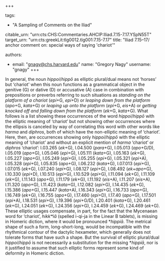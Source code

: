 +++

tags:
- "A Sampling of Comments on the Iliad"

citable_urn: "urn:cts:CHS:Commentaries.AHCIP:Iliad.7.15-7.17.YSpN55T"
target_urn: "urn:cts:greekLit:tlg0012.tlg001:7.15-7.17"
title: "Iliad 7.15–17/ anchor comment on: special ways of saying &#39;chariot&#39;"

authors:
- email: "gnagy@chs.harvard.edu"
  name: "Gregory Nagy"
  username: "gnagy"
+++

<p>In general, the noun <em>hippoi</em>/<em>hippō</em> as elliptic plural/dual means not ‘horses’ but ‘chariot’ when this noun functions as a grammatical object in the genitive (G) or dative (D) or accusative (A) case in combination with prepositions or preverbs referring to such situations as <em>standing on the platform of a chariot</em>  (<em>epi</em>+G, <em>epi</em>+D) or <em>leaping down from the platform</em> (<em>apo</em>+G, <em>kata</em>+G) or <em>leaping up onto the platform </em>(<em>epi</em>+G, <em>eis</em>+A) or <em>getting knocked off and falling down from the platform</em> (<em>ek</em>+G, <em>kata</em>+G). What follows is a list showing these occurrences of the word <em>hippoi</em>/<em>hippō</em> with the elliptic meaning of ‘chariot’ but not showing other occurrences where the ellipsis is canceled by way of correlating this word with other words like <em>harma</em> and <em>diphros</em>, both of which have the non-elliptic meaning of ‘chariot’. Here, then, are occurrences showing only <em>hippoi</em>/<em>hippō</em> with the elliptic meaning of ‘chariot’ and without an explicit mention of <em>harma</em> ‘chariot’ or <em>diphros</em> ‘chariot’: I.03.265 (<em>ek</em>+G), I.04.500 (<em>para</em>+G), I.05.013 (<em>apo</em>+G/D), I.05.019 (<em>apo</em>+G), I.05.046 (<em>epi</em>+G), I.05.111 (<em>kata</em>+G), I.05.163 (<em>ek</em>+G), I.05.227 (<em>apo</em>+G), I.05.249 (<em>epi</em>+G), I.05.255 (<em>epi</em>+G), I.05.321 (<em>epi</em>+A), I.05.328 (<em>epi</em>+G), I.05.835 (<em>apo</em>+G), I.06.232 (<em>kata</em>+G), I.07.013 (<em>epi</em>+G), I.07.015 (<em>ek</em>+G), I.07.240 (<em>epi</em>+G), I.08.127 (<em>epi</em>+G), I.08.492 (<em>ek</em>+<em>apo</em>+G), I.10.330 (<em>epi</em>+D), I.10.513 (<em>epi</em>+G), I.10.529 (<em>epi</em>+G), I.11.094 (<em>ek</em>+G), I.11.109 (<em>ek</em>+G), I.11.143 (<em>apo</em>+G), I.11.179 (<em>ek</em>+G), I.11.192 (<em>eis</em>+A), I.11.207 (<em>eis</em>+A), I.11.320 (<em>apo</em>+G), I.11.423 (<em>kata</em>+G), I.12.082 (<em>epi</em>+G), I.14.435 (<em>ek</em>+G), I.15.386 (<em>apo</em>+G), I.15.447 (<em>kata</em>+A), I.16.343 (<em>epi</em>+G), I.16.733 (<em>apo</em>+G), I.16.749 (<em>ek</em>+G), I.16.755 (<em>apo</em>+G), I.17.460 (<em>epi</em>+D), I.17.40 (<em>apo</em>+G), I.17.501 (<em>epi</em>+A), I.18.531 (<em>epi</em>+G), I.19.396 (<em>epi</em>+G/D), I.20.401 (<em>kata</em>+G), I.20.461 (<em>ek</em>+G), I.24.051 (<em>ek</em>+G), I.24.356 (<em>epi</em>+G), I.24.459 (<em>ek</em>+G), I.24.469 (<em>ek</em>+G). These elliptic usages compensate, in part, for the fact that the Mycenaean word for ‘chariot’, <em>hikkʷiā</em> (spelled i-qi-ja in the Linear B tablets), is missing in Homeric diction, where it would be pronounced *<em>hippiā</em>. The metrical shape of such a form, long-short-long, would be incompatible with the rhythmical contour of the dactylic hexameter, which generally does not tolerate forms that have such a shape. But the survival of elliptic plural/dual <em>hippoi</em>/<em>hippō</em> is not necessarily a substitution for the missing *<em>hippiā</em>, nor is it justified to assume that such elliptic forms represent some kind of deformity in Homeric diction. </p>